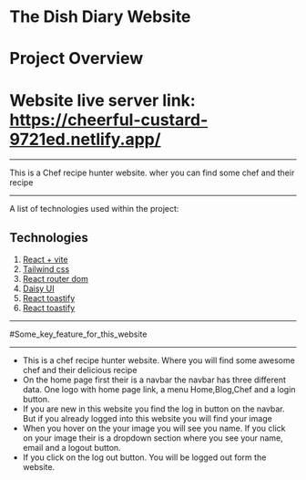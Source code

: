 # The Dish Diary Website
# Project Overview
# Website live server link: https://cheerful-custard-9721ed.netlify.app/

***
This is a Chef recipe hunter website. wher you can find some chef and their recipe

***
A list of technologies used within the project:
## Technologies
1. [React + vite](#react_vite)
2. [Tailwind css](#tailwind)
3. [React router dom](#react_router)
4. [Daisy UI](#Daisy_UI)
5. [React toastify](#react_loading_spinner) 
6. [React toastify](#react_toastify)

***
#Some_key_feature_for_this_website
***
* This is a chef recipe hunter website. Where you will find some awesome chef and their delicious recipe
* On the home page first their is a navbar the navbar has three different data. One logo with home page link, a menu Home,Blog,Chef and a login button.
* If you are new in this website you find the log in button on the navbar. But if you already logged into this website you will find your image 
* When you hover on the your image you will see you name. If you click on your image their is a dropdown section where you see your name, email and a logout button. 
* If you click on the log out button. You will be logged out form the website.


